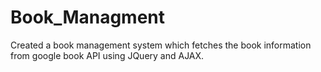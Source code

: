 # Book_Managment
Created a book management system which fetches the book information from google book API using JQuery and AJAX.
